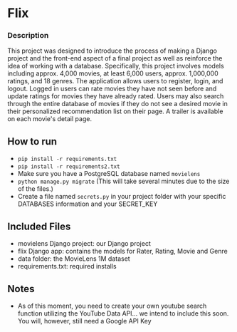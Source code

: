 # Flix

### Description
This project was designed to introduce the process of making a Django project and the front-end aspect of a final project as well as reinforce the idea of working with a database. Specifically, this project involves models including approx. 4,000 movies, at least 6,000 users, approx. 1,000,000 ratings, and 18 genres. The application allows users to register, login, and logout. Logged in users can rate movies they have not seen before and update ratings for movies they have already rated.  Users may also search through the entire database of movies if they do not see a desired movie in their personalized recommendation list on their page.  A trailer is available on each movie's detail page.   


## How to run
* ```pip install -r requirements.txt```
* ```pip install -r requirements2.txt```
* Make sure you have a PostgreSQL database named ```movielens```
* ```python manage.py migrate``` (This will take several minutes due to the size of the files.)
* Create a file named ```secrets.py``` in your project folder with your specific DATABASES information and your SECRET_KEY


## Included Files
  - movielens Django project: our Django project
  - flix Django app: contains the models for Rater, Rating, Movie and Genre
  - data folder: the MovieLens 1M dataset
  - requirements.txt: required installs

## Notes
  - As of this moment, you need to create your own youtube search function utilizing the YouTube Data API... we intend to include this soon.  You will, however, still need a Google API Key
